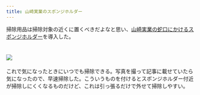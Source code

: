 ```yaml
---
title: 山崎実業のスポンジホルダー
---
```

掃除用品は掃除対象の近くに置くべきだよなと思い、[山崎実業の蛇口にかけるスポンジホルダー](https://www.amazon.co.jp/dp/B07MM4GC6P)を導入した。

![](https://lh6.googleusercontent.com/tBOZhAHjtOLeuZokf6sfaRbQ7fmhwSOn1KNvX4qndxTM1pY8LAY1tIY3v6OaMtILX8T6rpz19xR2JyylcH2dhhu6uS0Ya6eIugjg410AAcaoO1IQS_Om5YwWQRzHhHa-e2Hyu546oNhht7MgS5VtxTxhBMBiVib5Kic6OEoHRe0qCXaCw43j4yITQgJk)
===================================================================================================================================================================================================================================

これで気になったときにいつでも掃除できる。写真を撮って記事に載せていたら気になったので、早速掃除した。こういうものを付けるとスポンジホルダー付近が掃除しにくくなるものだけど、これは引っ張るだけで外せて掃除しやすい。
